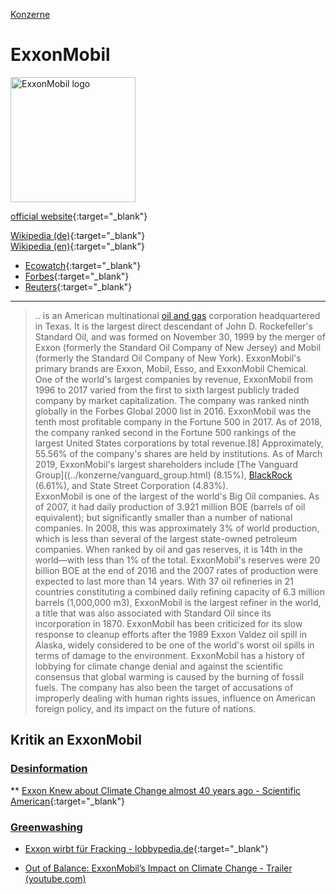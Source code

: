 [Konzerne](../konzerne.html)   

# ExxonMobil

<img src="https://upload.wikimedia.org/wikipedia/commons/0/09/ExxonMobil_Logo.svg" height="200" alt="ExxonMobil logo">

[official website](http://www.exxonmobil.com/){:target="_blank"}   

[Wikipedia (de)](https://de.wikipedia.org/wiki/ExxonMobil){:target="_blank"}   
[Wikipedia (en)](https://en.wikipedia.org/wiki/ExxonMobil){:target="_blank"}   

* [Ecowatch](https://www.ecowatch.com/tag/exxon){:target="_blank"}
* [Forbes](https://www.forbes.com/companies/exxon-mobil/#f802e1601f07){:target="_blank"}
* [Reuters](https://www.reuters.com/companies/XOM.N){:target="_blank"}

---

> .. is an American multinational [oil and gas](../thema/oel-kohle-gas.html) corporation headquartered in Texas. It is the largest direct descendant of John D. Rockefeller's Standard Oil, and was formed on November 30, 1999 by the merger of Exxon (formerly the Standard Oil Company of New Jersey) and Mobil (formerly the Standard Oil Company of New York). ExxonMobil's primary brands are Exxon, Mobil, Esso, and ExxonMobil Chemical.   
One of the world's largest companies by revenue, ExxonMobil from 1996 to 2017 varied from the first to sixth largest publicly traded company by market capitalization. The company was ranked ninth globally in the Forbes Global 2000 list in 2016. ExxonMobil was the tenth most profitable company in the Fortune 500 in 2017. As of 2018, the company ranked second in the Fortune 500 rankings of the largest United States corporations by total revenue.[8] Approximately, 55.56% of the company's shares are held by institutions. As of March 2019, ExxonMobil's largest shareholders include [The Vanguard Group]((../konzerne/vanguard_group.html) (8.15%), [BlackRock](../konzerne/blackrock.html) (6.61%), and State Street Corporation (4.83%).   
ExxonMobil is one of the largest of the world's Big Oil companies. As of 2007, it had daily production of 3.921 million BOE (barrels of oil equivalent); but significantly smaller than a number of national companies. In 2008, this was approximately 3% of world production, which is less than several of the largest state-owned petroleum companies. When ranked by oil and gas reserves, it is 14th in the world—with less than 1% of the total. ExxonMobil's reserves were 20 billion BOE at the end of 2016 and the 2007 rates of production were expected to last more than 14 years. With 37 oil refineries in 21 countries constituting a combined daily refining capacity of 6.3 million barrels (1,000,000 m3), ExxonMobil is the largest refiner in the world, a title that was also associated with Standard Oil since its incorporation in 1870.
ExxonMobil has been criticized for its slow response to cleanup efforts after the 1989 Exxon Valdez oil spill in Alaska, widely considered to be one of the world's worst oil spills in terms of damage to the environment. ExxonMobil has a history of lobbying for climate change denial and against the scientific consensus that global warming is caused by the burning of fossil fuels. The company has also been the target of accusations of improperly dealing with human rights issues, influence on American foreign policy, and its impact on the future of nations.   

## <a name="kritik"/>Kritik an ExxonMobil

### <a name="desinformation"/>[Desinformation](../thema/desinformation.html)
** [Exxon Knew about Climate Change almost 40 years ago - Scientific American](https://www.scientificamerican.com/article/exxon-knew-about-climate-change-almost-40-years-ago){:target="_blank"}  

### <a name="greenwashing"/>[Greenwashing](../thema/greenwashing.html)
* [Exxon wirbt für Fracking - lobbypedia.de](https://lobbypedia.de/wiki/Greenwashing#ExxonMobil_wirbt_f.C3.BCr_Fracking){:target="_blank"}  

* [Out of Balance: ExxonMobil’s Impact on Climate Change - Trailer (youtube.com)](https://www.youtube.com/watch?v=wJpgeyf4BU4)
